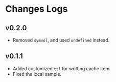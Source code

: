 # Changes Logs

## v0.2.0

- Removed `symvol`, and used `undefined` instead.

## v0.1.1

- Added customized `ttl` for writting cache item.
- Fixed the local sample.
